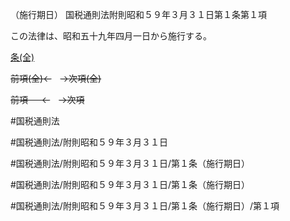 （施行期日）
国税通則法附則昭和５９年３月３１日第１条第１項

この法律は、昭和五十九年四月一日から施行する。

[条(全)](国税通則法＿＿＿＿附則昭和５９年３月３１日第１条_.md)

~~前項(全)←~~　~~→次項(全)~~

~~前項 　 ←~~　~~→次項~~



#国税通則法

#国税通則法/附則昭和５９年３月３１日

#国税通則法/附則昭和５９年３月３１日/第１条（施行期日）

#国税通則法/附則昭和５９年３月３１日/第１条（施行期日）

#国税通則法/附則昭和５９年３月３１日/第１条（施行期日）/第１項

